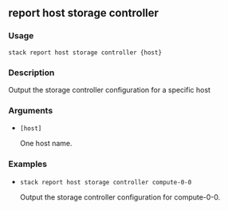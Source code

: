 ## report host storage controller

### Usage

`stack report host storage controller {host}`

### Description


Output the storage controller configuration for a specific host



### Arguments

* `[host]`

   One host name.


### Examples

* `stack report host storage controller compute-0-0`

   Output the storage controller configuration for compute-0-0.



